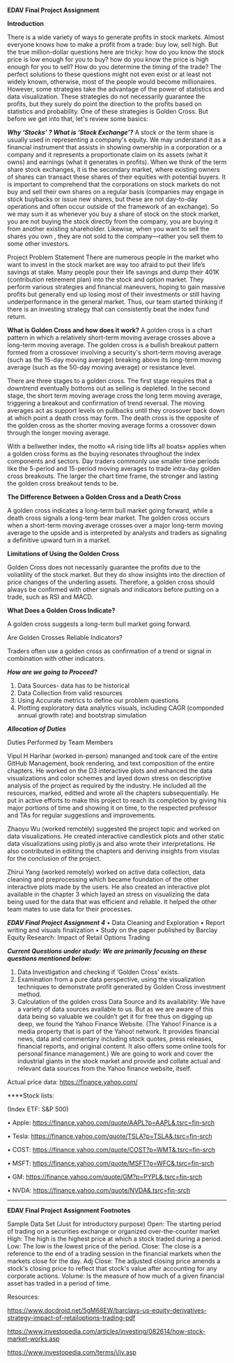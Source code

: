 **EDAV Final Project Assignment**


**Introduction**

There is a wide variety of ways to generate profits in stock markets. Almost everyone knows how to make a profit from a trade: buy low, sell high. But the true million-dollar questions here are tricky: how do you know the stock price is low enough for you to buy? how do you know the price is high enough for you to sell? How do you determine the timing of the trade? The perfect solutions to these questions might not even exist or at least not widely known, otherwise, most of the people would become millionaires. However, some strategies take the advantage of the power of statistics and data visualization. These strategies do not necessarily guarantee the profits, but they surely do point the direction to the profits based on statistics and probability. One of these strategies is Golden Cross. But before we get into that, let's review some basics: 

***Why ‘Stocks’ ? What is ‘Stock Exchange’?***
A stock or the term share is usually used in representing a company's equity. We may understand
it as a financial instrument that assists in showing ownership in a corporation or a company and it
represents a proportionate claim on its assets (what it owns) and earnings (what it generates in
profits).
When we think of the term share stock exchanges, it is the secondary market, where existing
owners of shares can transact these shares of their equities with potential buyers.
It is important to comprehend that the corporations on stock markets do not buy and sell their own
shares on a regular basis (companies may engage in stock buybacks or issue new shares, but these
are not day-to-day operations and often occur outside of the framework of an exchange).
So we may sum it as whenever you buy a share of stock on the stock market, you are not buying
the stock directly from the company, you are buying it from another existing shareholder.
Likewise, when you want to sell the shares you own , they are not sold to the company—rather
you sell them to some other investors.

Project Problem Statement
There are numerous people in the market who want to invest in the stock market are way too afraid
to put their life’s savings at stake. Many people pour their life savings and dump their 401K
(contribution retirement plan) into the stock and option market. They perform various strategies
and financial maneuvers, hoping to gain massive profits but generally end up losing most of their
investments or still having underperformance in the general market.
Thus, our team started thinking if there is an investing strategy that can consistently beat the index
fund return.

**What is Golden Cross and how does it work?**
A golden cross is a chart pattern in which a relatively short-term moving average crosses above a long-term moving average. The golden cross is a bullish breakout pattern formed from a crossover involving a security's short-term moving average (such as the 15-day moving average) breaking above its long-term moving average (such as the 50-day moving average) or resistance level. 

There are three stages to a golden cross. The first stage requires that a downtrend eventually bottoms out as selling is depleted. In the second stage, the short term moving average cross the long term moving average, triggering a breakout and confirmation of trend reversal. The moving averages act as support levels on pullbacks until they crossover back down at which point a death cross may form. The death cross is the opposite of the golden cross as the shorter moving average forms a crossover down through the longer moving average.

With a bellwether index, the motto «A rising tide lifts all boats» applies when a golden cross forms as the buying resonates throughout the index components and sectors. Day traders commonly use smaller time periods like the 5-period and 15-period moving averages to trade intra-day golden cross breakouts. The larger the chart time frame, the stronger and lasting the golden cross breakout tends to be.

**The Difference Between a Golden Cross and a Death Cross**

A golden cross indicates a long-term bull market going forward, while a death cross signals a long-term bear market. The golden cross occurs when a short-term moving average crosses over a major long-term moving average to the upside and is interpreted by analysts and traders as signaling a definitive upward turn in a market.

**Limitations of Using the Golden Cross**

Golden Cross does not necessarily guarantee the profits due to the voliatility of the stock market. But they do show insights into the direction of price changes of the underling assets. Therefore, a golden cross should always be confirmed with other signals and indicators before putting on a trade, such as RSI and MACD.

**What Does a Golden Cross Indicate?**

A golden cross suggests a long-term bull market going forward.

Are Golden Crosses Reliable Indicators?

Traders often use a golden cross as confirmation of a trend or signal in combination with other indicators.


***How are we going to Proceed?***
1. Data Sources- data has to be historical
2. Data Collection from valid resources
3. Using Accurate metrics to define our problem questions
4. Plotting exploratory data analytics visuals, including CAGR (componded annual growth rate) and bootstrap simulation


***Allocation of Duties***

Duties Performed by Team Members

Vipul H Harihar (worked in-person) mananged and took care of the entire GitHub Management, book rendering, and text composition of the entire chapters. He worked on the D3 interactive plots and enhanced the data visualizations and color schemes and layed down stress on descriptive analysis of the project as required by the industry. He included all the resources, marked, editted and wrote all the chapters subsequentially. He put in active efforts to make this project to reach its completion by giving his major portions of time and showing it on time, to the respected professor and TAs for regular suggestions and improvements.

Zhaoyu Wu (worked remotely) suggested the project topic and worked on data visualizations. He created interactive candlestick plots and other static data visualizations using plotly.js and also wrote their interpretations. He also contributed in ediiting the chapters and deriving insights from visulas for the conclusion of the project.

Zhirui Yang (worked remotely) worked on active data collection, data cleaning and preprocessing which became foundation of the other interactive plots made by the users. He also created an interactive plot available in the chapter 3 which layed an stress on visualizing the data being used for the data that was efficient and reliable. It helped the other team mates to use data for their processes.



***EDAV Final Project Assignment 4***
• Data Cleaning and Exploration
• Report writing and visuals finalization
• Study on the paper published by Barclay Equity Research: Impact of Retail Options
Trading

***Current Questions under study:
We are primarily focusing on these questions mentioned below:***
1. Data Investigation and checking if ‘Golden Cross’ exists.
2. Examination from a pure data perspective, using the visualization techniques to
demonstrate profit generated by Golden Cross investment method.
3. Calculation of the golden cross
Data Source and its availability:
We have a variety of data sources available to us. But as we are aware of this data being so valuable
we couldn’t get it for free thus on digging up deep, we found the Yahoo Finance Website. (The
Yahoo! Finance is a media property that is part of the Yahoo! network. It provides financial news,
data and commentary including stock quotes, press releases, financial reports, and original content.
It also offers some online tools for personal finance management.)
We are going to work and cover the industrial giants in the stock market and provide and collate
actual and relevant data sources from the Yahoo finance website, itself.

Actual price data: https://finance.yahoo.com/

****Stock lists:

(Index ETF: S&P 500)

• Apple: https://finance.yahoo.com/quote/AAPL?p=AAPL&.tsrc=fin-srch

• Tesla: https://finance.yahoo.com/quote/TSLA?p=TSLA&.tsrc=fin-srch

• COST: https://finance.yahoo.com/quote/COST?p=WMT&.tsrc=fin-srch

• MSFT: https://finance.yahoo.com/quote/MSFT?p=WFC&.tsrc=fin-srch

• GM: https://finance.yahoo.com/quote/GM?p=PYPL&.tsrc=fin-srch

• NVDA: https://finance.yahoo.com/quote/NVDA&.tsrc=fin-srch

****

**EDAV Final Project Assignment Footnotes**


Sample Data Set (Just for introductory purpose)
Open: The starting period of trading on a securities exchange or organized over-the-counter market
High: The high is the highest price at which a stock traded during a period.
Low: The low is the lowest price of the period.
Close: The close is a reference to the end of a trading session in the financial markets when the
markets close for the day.
Adj Close: The adjusted closing price amends a stock's closing price to reflect that stock's value
after accounting for any corporate actions.
Volume: Is the measure of how much of a given financial asset has traded in a period of time.



Resources:

https://www.docdroid.net/5gM68EW/barclays-us-equity-derivatives-strategy-impact-of-retailoptions-trading-pdf

https://www.investopedia.com/articles/investing/082614/how-stock-market-works.asp

https://www.investopedia.com/terms/i/iv.asp


